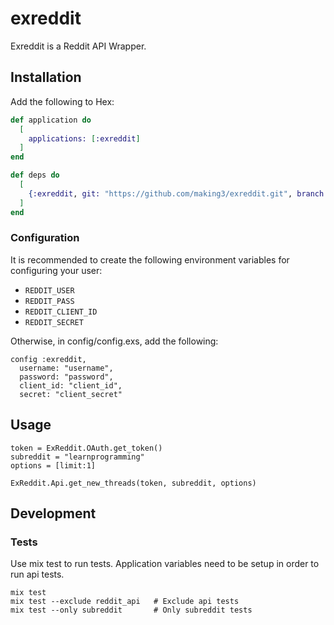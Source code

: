 # exreddit

Exreddit is a Reddit API Wrapper.

## Installation

Add the following to Hex:

```elixir
def application do
  [
    applications: [:exreddit]
  ]
end

def deps do
  [
    {:exreddit, git: "https://github.com/making3/exreddit.git", branch: "master"}
  ]
end
```

### Configuration

It is recommended to create the following environment variables for configuring your user:

- `REDDIT_USER`
- `REDDIT_PASS`
- `REDDIT_CLIENT_ID`
- `REDDIT_SECRET`



Otherwise, in config/config.exs, add the following:

    config :exreddit,
      username: "username",
      password: "password",
      client_id: "client_id",
      secret: "client_secret"

## Usage

    token = ExReddit.OAuth.get_token()
    subreddit = "learnprogramming"
    options = [limit:1]

    ExReddit.Api.get_new_threads(token, subreddit, options)

## Development

### Tests

Use mix test to run tests. Application variables need to be setup in order to run api tests.

    mix test
    mix test --exclude reddit_api   # Exclude api tests
    mix test --only subreddit       # Only subreddit tests
